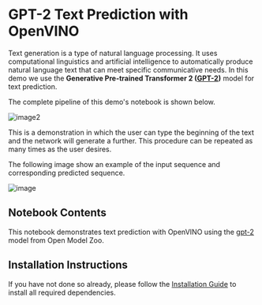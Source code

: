 # GPT-2 Text Prediction with OpenVINO
Text generation is a type of natural language processing. It uses computational linguistics and artificial intelligence to automatically produce natural language text that can meet specific communicative needs.
In this demo we use the **Generative Pre-trained Transformer 2 ([GPT-2](https://github.com/openvinotoolkit/open_model_zoo/tree/master/models/public/gpt-2))** model for text prediction.

The complete pipeline of this demo's notebook is shown below.

![image2](https://user-images.githubusercontent.com/91228207/163990722-d2713ede-921e-4594-8b00-8b5c1a4d73b5.jpeg)

This is a demonstration in which the user can type the beginning of the text and the network will generate a further. This procedure can be repeated as many times as the user desires.

The following image show an example of the input sequence and corresponding predicted sequence.

![image](https://user-images.githubusercontent.com/91228207/185103977-54b1671a-f02c-4f4b-9722-5c4e8b119fc7.png)
## Notebook Contents

This notebook demonstrates text prediction with OpenVINO using the [gpt-2](https://github.com/openvinotoolkit/open_model_zoo/tree/master/models/public/gpt-2) model from Open Model Zoo.

## Installation Instructions

If you have not done so already, please follow the [Installation Guide](https://github.com/openvinotoolkit/openvino_notebooks/blob/main/README.md") to install all required dependencies.
